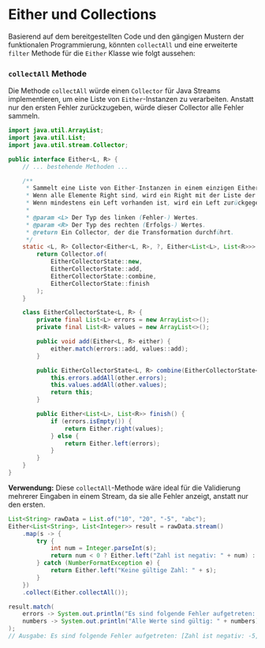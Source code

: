 # Either und Collections

Basierend auf dem bereitgestellten Code und den gängigen Mustern der funktionalen Programmierung, könnten `collectAll` und eine erweiterte `filter` Methode für die `Either` Klasse wie folgt aussehen:

### `collectAll` Methode

Die Methode `collectAll` würde einen `Collector` für Java Streams implementieren, um eine Liste von `Either`-Instanzen zu verarbeiten. Anstatt nur den ersten Fehler zurückzugeben, würde dieser Collector alle Fehler sammeln.

```java
import java.util.ArrayList;
import java.util.List;
import java.util.stream.Collector;

public interface Either<L, R> {
    // ... bestehende Methoden ...

    /**
     * Sammelt eine Liste von Either-Instanzen in einem einzigen Either-Objekt.
     * Wenn alle Elemente Right sind, wird ein Right mit der Liste der Werte zurückgegeben.
     * Wenn mindestens ein Left vorhanden ist, wird ein Left zurückgegeben, das eine Liste aller Fehler enthält.
     *
     * @param <L> Der Typ des linken (Fehler-) Wertes.
     * @param <R> Der Typ des rechten (Erfolgs-) Wertes.
     * @return Ein Collector, der die Transformation durchführt.
     */
    static <L, R> Collector<Either<L, R>, ?, Either<List<L>, List<R>>> collectAll() {
        return Collector.of(
            EitherCollectorState::new,
            EitherCollectorState::add,
            EitherCollectorState::combine,
            EitherCollectorState::finish
        );
    }

    class EitherCollectorState<L, R> {
        private final List<L> errors = new ArrayList<>();
        private final List<R> values = new ArrayList<>();

        public void add(Either<L, R> either) {
            either.match(errors::add, values::add);
        }

        public EitherCollectorState<L, R> combine(EitherCollectorState<L, R> other) {
            this.errors.addAll(other.errors);
            this.values.addAll(other.values);
            return this;
        }

        public Either<List<L>, List<R>> finish() {
            if (errors.isEmpty()) {
                return Either.right(values);
            } else {
                return Either.left(errors);
            }
        }
    }
}
```

**Verwendung:**
Diese `collectAll`-Methode wäre ideal für die Validierung mehrerer Eingaben in einem Stream, da sie alle Fehler anzeigt, anstatt nur den ersten.

```java
List<String> rawData = List.of("10", "20", "-5", "abc");
Either<List<String>, List<Integer>> result = rawData.stream()
    .map(s -> {
        try {
            int num = Integer.parseInt(s);
            return num < 0 ? Either.left("Zahl ist negativ: " + num) : Either.right(num);
        } catch (NumberFormatException e) {
            return Either.left("Keine gültige Zahl: " + s);
        }
    })
    .collect(Either.collectAll());

result.match(
    errors -> System.out.println("Es sind folgende Fehler aufgetreten: " + errors),
    numbers -> System.out.println("Alle Werte sind gültig: " + numbers)
);
// Ausgabe: Es sind folgende Fehler aufgetreten: [Zahl ist negativ: -5, Keine gültige Zahl: abc]
```
